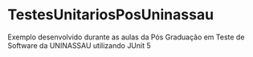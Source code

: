 # TestesUnitariosPosUninassau
Exemplo desenvolvido durante as aulas da Pós Graduação em Teste de Software da UNINASSAU utilizando JUnit 5
